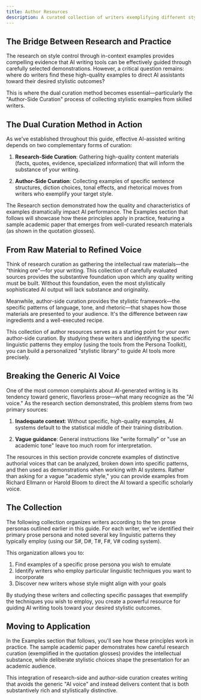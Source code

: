```yaml
---
title: Author Resources
description: A curated collection of writers exemplifying different stylistic approaches for AI-assisted writing
---
```


## The Bridge Between Research and Practice

The research on style control through in-context examples provides compelling evidence that AI writing tools can be effectively guided through carefully selected demonstrations. However, a critical question remains: where do writers find these high-quality examples to direct AI assistants toward their desired stylistic outcomes?

This is where the dual curation method becomes essential—particularly the "Author-Side Curation" process of collecting stylistic examples from skilled writers.

## The Dual Curation Method in Action

As we've established throughout this guide, effective AI-assisted writing depends on two complementary forms of curation:

1. **Research-Side Curation**: Gathering high-quality content materials (facts, quotes, evidence, specialized information) that will inform the substance of your writing.

2. **Author-Side Curation**: Collecting examples of specific sentence structures, diction choices, tonal effects, and rhetorical moves from writers who exemplify your target style.

The Research section demonstrated how the quality and characteristics of examples dramatically impact AI performance. The Examples section that follows will showcase how these principles apply in practice, featuring a sample academic paper that emerges from well-curated research materials (as shown in the quotation glosses).

## From Raw Material to Refined Voice

Think of research curation as gathering the intellectual raw materials—the "thinking ore"—for your writing. This collection of carefully evaluated sources provides the substantive foundation upon which any quality writing must be built. Without this foundation, even the most stylistically sophisticated AI output will lack substance and originality.

Meanwhile, author-side curation provides the stylistic framework—the specific patterns of language, tone, and rhetoric—that shapes how those materials are presented to your audience. It's the difference between raw ingredients and a well-executed recipe.

This collection of author resources serves as a starting point for your own author-side curation. By studying these writers and identifying the specific linguistic patterns they employ (using the tools from the Persona Toolkit), you can build a personalized "stylistic library" to guide AI tools more precisely.

## Breaking the Generic AI Voice

One of the most common complaints about AI-generated writing is its tendency toward generic, flavorless prose—what many recognize as the "AI voice." As the research section demonstrated, this problem stems from two primary sources:

1. **Inadequate context**: Without specific, high-quality examples, AI systems default to the statistical middle of their training distribution.

2. **Vague guidance**: General instructions like "write formally" or "use an academic tone" leave too much room for interpretation.

The resources in this section provide concrete examples of distinctive authorial voices that can be analyzed, broken down into specific patterns, and then used as demonstrations when working with AI systems. Rather than asking for a vague "academic style," you can provide examples from Richard Ellmann or Harold Bloom to direct the AI toward a specific scholarly voice.

## The Collection

The following collection organizes writers according to the ten prose personas outlined earlier in this guide. For each writer, we've identified their primary prose persona and noted several key linguistic patterns they typically employ (using our S#, D#, T#, F#, V# coding system).

This organization allows you to:

1. Find examples of a specific prose persona you wish to emulate
2. Identify writers who employ particular linguistic techniques you want to incorporate
3. Discover new writers whose style might align with your goals

By studying these writers and collecting specific passages that exemplify the techniques you wish to employ, you create a powerful resource for guiding AI writing tools toward your desired stylistic outcomes.

## Moving to Application

In the Examples section that follows, you'll see how these principles work in practice. The sample academic paper demonstrates how careful research curation (exemplified in the quotation glosses) provides the intellectual substance, while deliberate stylistic choices shape the presentation for an academic audience.

This integration of research-side and author-side curation creates writing that avoids the generic "AI voice" and instead delivers content that is both substantively rich and stylistically distinctive.